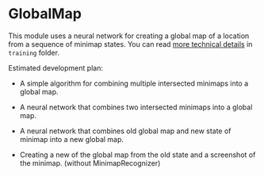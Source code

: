 # GlobalMap

This module uses a neural network for creating a global map of a location from a sequence of minimap states. You can read [more technical details](training) in `training` folder.

Estimated development plan:

- A simple algorithm for combining multiple intersected minimaps into a global map.

- A neural network that combines two intersected minimaps into a global map.

- A neural network that combines old global map and new state of minimap into a new global map.

- Creating a new of the global map from the old state and a screenshot of the minimap. (without MinimapRecognizer)